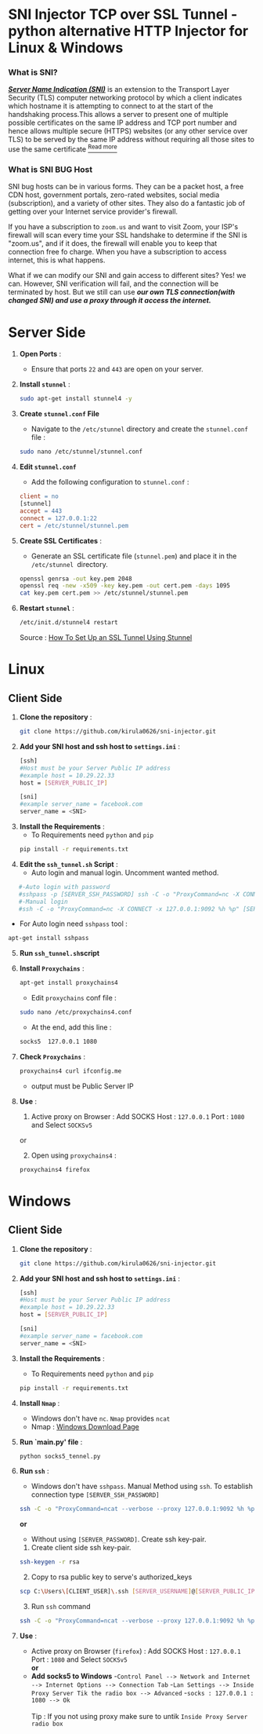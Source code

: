 # SNI Injector TCP over SSL Tunnel - python alternative HTTP Injector for Linux & Windows

### What is SNI?

[***Server Name Indication (SNI)***](https://en.wikipedia.org/wiki/Server_Name_Indication) is an extension to the Transport Layer Security (TLS) computer networking protocol by which a client indicates which hostname it is attempting to connect to at the start of the handshaking process.This allows a server to present one of multiple possible certificates on the same IP address and TCP port number and hence allows multiple secure (HTTPS) websites (or any other service over TLS) to be served by the same IP address without requiring all those sites to use the same certificate [<sup>Read more</sup>](https://en.wikipedia.org/wiki/Server_Name_Indication)

### What is SNI BUG Host

SNI bug hosts can be in various forms. They can be a packet host, a free CDN host, government portals, zero-rated websites, social media (subscription), and a variety of other sites. They also do a fantastic job of getting over your Internet service provider's firewall.

If you have a subscription to <code>zoom.us</code> and want to visit Zoom, your ISP's firewall will scan every time your SSL handshake to determine if the SNI is "zoom.us", and if it does, the firewall will enable you to keep that connection free fo charge. When you have a subscription to access internet, this is what happens.

What if we can modify our SNI and gain access to different sites? Yes! we can. However, SNI verification will fail, and the connection will be terminated by host. But we still can use ***our own TLS connection(with changed SNI) and use a proxy through it access the internet.***

# Server Side
1. **Open Ports** :
   - Ensure that ports `22` and `443` are open on your server.

2. **Install `stunnel`** :
   ```bash
   sudo apt-get install stunnel4 -y
   ```
3. **Create `stunnel.conf` File** 
   - Navigate to the `/etc/stunnel` directory and create the `stunnel.conf` file :
   ```bash
   sudo nano /etc/stunnel/stunnel.conf
   ```
4. **Edit `stunnel.conf`**
   - Add the following configuration to `stunnel.conf` :
   ```makefile
   client = no
   [stunnel]
   accept = 443
   connect = 127.0.0.1:22
   cert = /etc/stunnel/stunnel.pem
   ```
5. **Create SSL Certificates** :
   - Generate an SSL certificate file (`stunnel.pem`) and place it in the `/etc/stunnel `directory.
   ```bash
   openssl genrsa -out key.pem 2048
   openssl req -new -x509 -key key.pem -out cert.pem -days 1095
   cat key.pem cert.pem >> /etc/stunnel/stunnel.pem
   ```
6. **Restart `stunnel`** :
   ```bash
   /etc/init.d/stunnel4 restart
   ```
   Source : <a href="https://www.digitalocean.com/community/tutorials/how-to-set-up-an-ssl-tunnel-using-stunnel-on-ubuntu" target="_blank">How To Set Up an SSL Tunnel Using Stunnel</a>
# Linux
## Client Side 

1. **Clone the repository** :
   ```bash
   git clone https://github.com/kirula0626/sni-injector.git
   ```
2. **Add your SNI host and ssh host to `settings.ini`** : 
   ```bash
   [ssh]
   #Host must be your Server Public IP address
   #example host = 10.29.22.33
   host = [SERVER_PUBLIC_IP]

   [sni]
   #example server_name = facebook.com
   server_name = <SNI>
   ```
3. **Install the Requirements** :
   - To Requirements need `python` and `pip`
   ```bash
   pip install -r requirements.txt
   ```
4. **Edit the `ssh_tunnel.sh` Script** :
   - Auto login and manual login. Uncomment wanted method.
```makefile
   #-Auto login with password
   #sshpass -p [SERVER_SSH_PASSWORD] ssh -C -o "ProxyCommand=nc -X CONNECT -x 127.0.0.1:9092 %h %p" [SERVER_USERNAME]@[SERVER_PUBLIC_IP] -p 443 -v -CND 1080 -o StrictHostKeyChecking=no -o UserKnownHostsFile=/dev/null
   #-Manual login
   #ssh -C -o "ProxyCommand=nc -X CONNECT -x 127.0.0.1:9092 %h %p" [SERVER_USERNAME]@[SERVER_PUBLIC_IP] -p 443 -CND 1080 -o StrictHostKeyChecking=no -o UserKnownHostsFile=/dev/null
   ```
   - For Auto login need `sshpass` tool :
   ```bash
   apt-get install sshpass
   ```
5. **Run `ssh_tunnel.sh`script**
6. **Install `Proxychains`** :
   ```bash
   apt-get install proxychains4
   ```
   - Edit `proxychains` conf file :
   ```bash
   sudo nano /etc/proxychains4.conf
   ```
   - At the end, add this line  : 
   ```makefile
   socks5  127.0.0.1 1080
   ```
7. **Check `Proxychains`** :
   ```bash
   proxychains4 curl ifconfig.me
   ```
   - output must be Public Server IP
8. **Use** :
   1. Active proxy on Browser : Add SOCKS Host : `127.0.0.1` Port : `1080` and Select `SOCKSv5` 
   
   or
 
   2. Open using `proxychains4` : 
   ```bash
   proxychains4 firefox
   ```

# Windows
## Client Side 

1. **Clone the repository** :
   ```bash
   git clone https://github.com/kirula0626/sni-injector.git
   ```
2. **Add your SNI host and ssh host to `settings.ini`** : 
   ```bash
   [ssh]
   #Host must be your Server Public IP address
   #example host = 10.29.22.33
   host = [SERVER_PUBLIC_IP]

   [sni]
   #example server_name = facebook.com
   server_name = <SNI>
   ```
3. **Install the Requirements** :
   - To Requirements need `python` and `pip`
   ```bash
   pip install -r requirements.txt
   ```
4. **Install `Nmap`** :
   - Windows don't have `nc`. `Nmap` provides `ncat`
   - Nmap : <a href="https://nmap.org/download.html#windows" traget="_blank">Windows Download Page</a>
5. **Run `main.py' file** :
   ```makefile
   python socks5_tennel.py
   ```
6. **Run `ssh`** :
   - Windows don't have `sshpass`. Manual Method using `ssh`. To establish connection type `[SERVER_SSH_PASSWORD]` 
   ```bash
   ssh -C -o "ProxyCommand=ncat --verbose --proxy 127.0.0.1:9092 %h %p" [SERVER_USERNAME]@[SERVER_PUBLIC_IP] -p 443 -CND 1080 -o StrictHostKeyChecking=no -o UserKnownHostsFile=/dev/null
   ```
   **or**
   - Without using `[SERVER_PASSWORD]`. Create ssh key-pair.
   1. Create client side ssh key-pair.
   ```bash
   ssh-keygen -r rsa
   ```
   2. Copy to rsa public key to serve's authorized_keys
   ```bash
   scp C:\Users\[CLIENT_USER]\.ssh [SERVER_USERNAME]@[SERVER_PUBLIC_IP]:/home/[SERVER_USER]/.ssh/authorized_keys
   ```
   3. Run `ssh` command
   ```bash
   ssh -C -o "ProxyCommand=ncat --verbose --proxy 127.0.0.1:9092 %h %p" [SERVER_USERNAME]@[SERVER_PUBLIC_IP] -p 443 -CND 1080 -o StrictHostKeyChecking=no -o UserKnownHostsFile=/dev/null
   ```
   
7. **Use** :
   - Active proxy on Browser (`firefox`) : Add SOCKS Host : `127.0.0.1` Port : `1080` and Select `SOCKSv5` <br>
**or**
   - **Add socks5 to Windows**
   -`Control Panel --> Network and Internet --> Internet Options --> Connection Tab`
   -`Lan Settings --> Inside Proxy Server Tik the radio box --> Advanced`
   -`socks : 127.0.0.1 : 1080 --> Ok` <br><br>
   Tip : If you not using proxy make sure to untik `Inside Proxy Server radio box`

   
